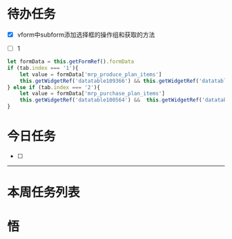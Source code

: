 # 待办任务
- [x] vform中subform添加选择框的操作组和获取的方法




- [ ] 1
~~~js
let formData = this.getFormRef().formData
if (tab.index === '1'){
	let value = formData['mrp_produce_plan_items']
	this.getWidgetRef('datatable109366') && this.getWidgetRef('datatable109366').setTableData(value);
} else if (tab.index === '2'){
	let value = formData['mrp_purchase_plan_items']
	this.getWidgetRef('datatable100564') &&  this.getWidgetRef('datatable100564').setTableData(value);
}

~~~


# 今日任务
- [ ] 




------
# 本周任务列表



# 悟
